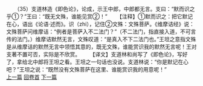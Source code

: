 　　（35）支道林造《即色论》，论成，示王中郎，中郎都无言。支曰：“默而识之乎①？”王曰：“既无文殊，谁能见赏②！”
　　【注释】①默而识之：把它默记在心，语出《论语·述而》。识（zhi），记住②文殊：文殊菩萨。《维摩诘经》说：文殊菩萨问维摩诘：“例者是菩萨入不二法门？”（不二法门，指直接入道，不可言传的法门。）维摩诘默然无言，文殊叹道：“是真入不下二法门也。”王坦之意指文殊是从维摩诘的默然无言中领悟其意的，既无文殊，谁能赏识我的默然无言呢！王对支著不置可否，实际是不欣赏。
　　【译文】支道林和尚写了《即色论》，写好了，拿给北中郎将王坦之看。王坦之一句话也没说。支道林说：“你是默记在心吧？”王坦之说：“既然没有文殊菩萨在这里、谁能赏识我的用意呢！”
<br>[上一篇](04_034) [回卷首](04_000) [下一篇](04_036)
